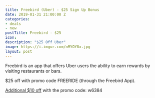 ```yaml
---
title: Freebird (Uber) - $25 Sign Up Bonus
date: 2019-01-31 21:00:00 Z
categories:
- deals
- new
postTitle: Freebird - $25
icon: 
description: "$25 Off Uber"
image: https://i.imgur.com/nMYOY8x.jpg
layout: post
---
```


Freebird is an app that offers Uber users the ability to earn rewards by visiting restaurants or bars.

$25 off with promo code FREERIDE (through the Freebird App).

[Additional $10 off](https://my.fbird.co/ihjn0yPJqS) with the promo code: w6384
